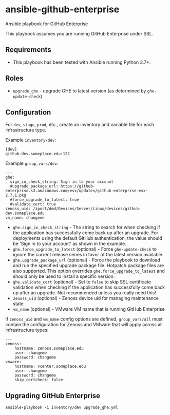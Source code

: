 # ansible-github-enterprise

Ansible playbook for GitHub Enterprise

This playbook assumes you are running GitHub Enterprise under SSL.

## Requirements

* This playbook has been tested with Ansible running Python 3.7+.

## Roles

* `upgrade_ghe` - upgrade GHE to latest version (as determined by `ghe-update-check`)

## Configuration

For `dev`, `stage`, `prod`, etc., create an inventory and variable file for each infrastructure type.

Example `inventory/dev`:

```
[dev]
github-dev.someplace.edu:122
```

Example `group_vars/dev`:

```
---
ghe:
  sign_in_check_string: Sign in to your account
  #upgrade_package_url: https://github-enterprise.s3.amazonaws.com/esx/updates/github-enterprise-esx-2.7.1.pkg
  #force_upgrade_to_latest: true
  #validate_cert: true
zenoss_uid: /zport/dmd/Devices/Server/Linux/devices/github-dev.someplace.edu
vm_name: changeme
```

* `ghe.sign_in_check_string` - The string to search for when checking if the application has successfully come back up after an upgrade. For deployments using the default GitHub authentication, the value should be 'Sign in to your account' as shown in the example.
* `ghe.force_upgrade_to_latest` (optional) - Force `ghe-update-check` to ignore the current release series in favor of the latest version available.
* `ghe.upgrade_package_url` (optional) - Force the playbook to download and run the specified upgrade package file. Hotpatch package files are also supported. This option overrides `ghe.force_upgrade_to_latest` and should only be used to install a specific version.
* `ghe.validate_cert` (optional) - Set to `false` to skip SSL certificate validation when checking if the application has successfully come back up after an upgrade. Not recommended unless you really need this!
* `zenoss_uid` (optional) - Zenoss device uid for managing maintenance state
* `vm_name` (optional) - VMware VM name that is running GitHub Enterprise

If `zenoss_uid` and `vm_name` config options are defined, `group_vars/all` must contain the configuration for Zenoss and VMware that will apply across all infrastructure types:

```
---
zenoss:
    hostname: zenoss.someplace.edu
    user: changeme
    password: changeme
vmware:
    hostname: vcenter.someplace.edu
    user: changeme
    password: changeme
    skip_certcheck: false
```

## Upgrading GitHub Enterprise

```
ansible-playbook -i inventory/dev upgrade_ghe.yml
```
